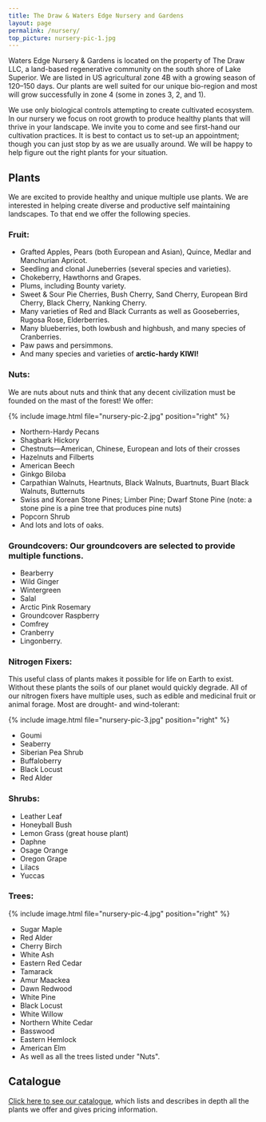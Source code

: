 ```yaml
---
title: The Draw & Waters Edge Nursery and Gardens
layout: page
permalink: /nursery/
top_picture: nursery-pic-1.jpg
---
```


Waters Edge Nursery & Gardens is located on the property of The Draw LLC, a land-based regenerative community on the south shore of Lake Superior. We are listed in US agricultural zone 4B with a growing season of 120–150 days. Our plants are well suited for our unique bio-region and most will grow successfully in zone 4 (some in zones 3, 2, and 1).

We use only biological controls attempting to create cultivated ecosystem. In our nursery we focus on root growth to produce healthy plants that will thrive in your landscape.  We invite you to come and see first-hand our cultivation practices. It is best to contact us to set-up an appointment; though you can just stop by as we are usually around.  We will be happy to help figure out the right plants for your situation.

## Plants

We are excited to provide healthy and unique multiple use plants.  We
are interested in helping create diverse and productive self maintaining landscapes.  To that end we offer the following species.

### Fruit:

+ Grafted Apples, Pears (both European and Asian), Quince, Medlar and Manchurian Apricot.
+ Seedling and clonal Juneberries (several species and varieties).
+ Chokeberry, Hawthorns and Grapes.
+ Plums, including Bounty variety.
+ Sweet & Sour Pie Cherries, Bush Cherry, Sand Cherry, European Bird Cherry, Black Cherry, Nanking Cherry.
+ Many varieties of Red and Black Currants as well as Gooseberries, Rugosa Rose, Elderberries.
+ Many blueberries, both lowbush and highbush, and many species of Cranberries.
+ Paw paws and persimmons.
+ And many species and varieties of **arctic-hardy KIWI!**

### Nuts:

We are nuts about nuts and think that any decent civilization must be founded on the mast of the forest! We offer:

{% include image.html file="nursery-pic-2.jpg" position="right" %}

+ Northern-Hardy Pecans
+ Shagbark Hickory
+ Chestnuts—American, Chinese, European and lots of their crosses
+ Hazelnuts and Filberts
+ American Beech
+ Ginkgo Biloba
+ Carpathian Walnuts, Heartnuts, Black Walnuts, Buartnuts, Buart Black Walnuts, Butternuts
+ Swiss and Korean Stone Pines; Limber Pine; Dwarf Stone Pine (note: a stone pine is a pine tree that produces pine nuts)
+ Popcorn Shrub
+ And lots and lots of oaks.

### Groundcovers: Our groundcovers are selected to provide multiple functions.

+ Bearberry
+ Wild Ginger
+ Wintergreen
+ Salal
+ Arctic Pink Rosemary
+ Groundcover Raspberry
+ Comfrey
+ Cranberry
+ Lingonberry.

### Nitrogen Fixers:

This useful class of plants makes it possible for life on Earth to exist. Without these plants the soils of our planet would quickly degrade. All of our nitrogen fixers have multiple uses, such as edible and medicinal fruit or animal forage. Most are drought- and wind-tolerant:

{% include image.html file="nursery-pic-3.jpg" position="right" %}

+ Goumi
+ Seaberry
+ Siberian Pea Shrub
+ Buffaloberry
+ Black Locust
+ Red Alder

### Shrubs:

+ Leather Leaf
+ Honeyball Bush
+ Lemon Grass (great house plant)
+ Daphne
+ Osage Orange
+ Oregon Grape
+ Lilacs
+ Yuccas

### Trees:

{% include image.html file="nursery-pic-4.jpg" position="right" %}

+ Sugar Maple
+ Red Alder
+ Cherry Birch
+ White Ash
+ Eastern Red Cedar
+ Tamarack
+ Amur Maackea
+ Dawn Redwood
+ White Pine
+ Black Locust
+ White Willow
+ Northern White Cedar
+ Basswood
+ Eastern Hemlock
+ American Elm
+ As well as all the trees listed under "Nuts".

## Catalogue

[Click here to see our catalogue](/assets/pdf/catalogue_2010.pdf), which lists and describes in depth all the plants we offer and gives pricing information.
